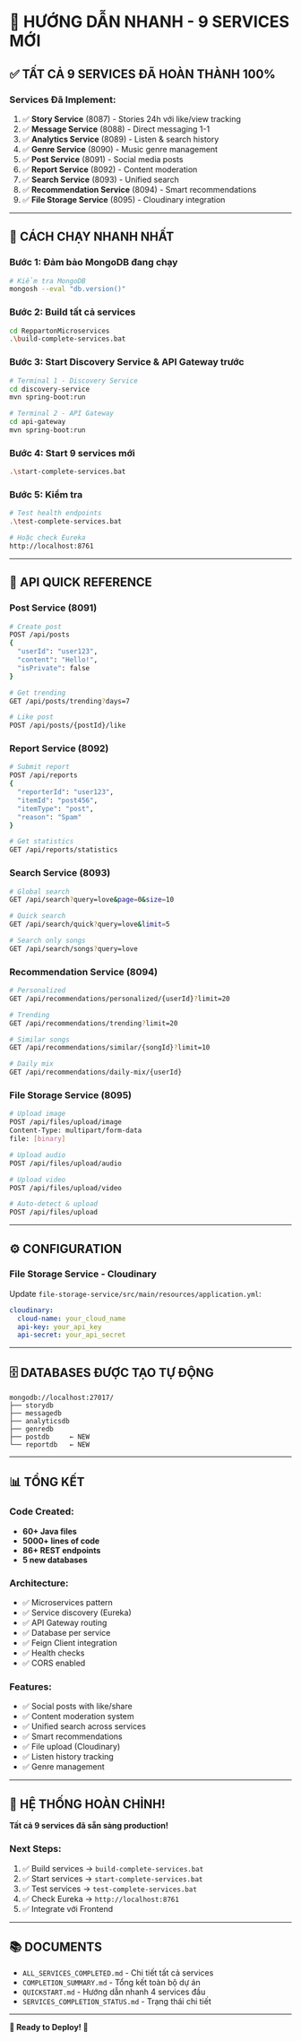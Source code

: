 # 🚀 HƯỚNG DẪN NHANH - 9 SERVICES MỚI

## ✅ TẤT CẢ 9 SERVICES ĐÃ HOÀN THÀNH 100%

### Services Đã Implement:
1. ✅ **Story Service** (8087) - Stories 24h với like/view tracking
2. ✅ **Message Service** (8088) - Direct messaging 1-1
3. ✅ **Analytics Service** (8089) - Listen & search history
4. ✅ **Genre Service** (8090) - Music genre management
5. ✅ **Post Service** (8091) - Social media posts
6. ✅ **Report Service** (8092) - Content moderation
7. ✅ **Search Service** (8093) - Unified search
8. ✅ **Recommendation Service** (8094) - Smart recommendations
9. ✅ **File Storage Service** (8095) - Cloudinary integration

---

## 🎯 CÁCH CHẠY NHANH NHẤT

### Bước 1: Đảm bảo MongoDB đang chạy
```bash
# Kiểm tra MongoDB
mongosh --eval "db.version()"
```

### Bước 2: Build tất cả services
```bash
cd ReppartonMicroservices
.\build-complete-services.bat
```

### Bước 3: Start Discovery Service & API Gateway trước
```bash
# Terminal 1 - Discovery Service
cd discovery-service
mvn spring-boot:run

# Terminal 2 - API Gateway  
cd api-gateway
mvn spring-boot:run
```

### Bước 4: Start 9 services mới
```bash
.\start-complete-services.bat
```

### Bước 5: Kiểm tra
```bash
# Test health endpoints
.\test-complete-services.bat

# Hoặc check Eureka
http://localhost:8761
```

---

## 📝 API QUICK REFERENCE

### Post Service (8091)
```bash
# Create post
POST /api/posts
{
  "userId": "user123",
  "content": "Hello!",
  "isPrivate": false
}

# Get trending
GET /api/posts/trending?days=7

# Like post
POST /api/posts/{postId}/like
```

### Report Service (8092)
```bash
# Submit report
POST /api/reports
{
  "reporterId": "user123",
  "itemId": "post456",
  "itemType": "post",
  "reason": "Spam"
}

# Get statistics
GET /api/reports/statistics
```

### Search Service (8093)
```bash
# Global search
GET /api/search?query=love&page=0&size=10

# Quick search
GET /api/search/quick?query=love&limit=5

# Search only songs
GET /api/search/songs?query=love
```

### Recommendation Service (8094)
```bash
# Personalized
GET /api/recommendations/personalized/{userId}?limit=20

# Trending
GET /api/recommendations/trending?limit=20

# Similar songs
GET /api/recommendations/similar/{songId}?limit=10

# Daily mix
GET /api/recommendations/daily-mix/{userId}
```

### File Storage Service (8095)
```bash
# Upload image
POST /api/files/upload/image
Content-Type: multipart/form-data
file: [binary]

# Upload audio
POST /api/files/upload/audio

# Upload video  
POST /api/files/upload/video

# Auto-detect & upload
POST /api/files/upload
```

---

## ⚙️ CONFIGURATION

### File Storage Service - Cloudinary
Update `file-storage-service/src/main/resources/application.yml`:
```yaml
cloudinary:
  cloud-name: your_cloud_name
  api-key: your_api_key
  api-secret: your_api_secret
```

---

## 🗄️ DATABASES ĐƯỢC TẠO TỰ ĐỘNG

```
mongodb://localhost:27017/
├── storydb
├── messagedb
├── analyticsdb
├── genredb
├── postdb     ← NEW
└── reportdb   ← NEW
```

---

## 📊 TỔNG KẾT

### Code Created:
- **60+ Java files**
- **5000+ lines of code**
- **86+ REST endpoints**
- **5 new databases**

### Architecture:
- ✅ Microservices pattern
- ✅ Service discovery (Eureka)
- ✅ API Gateway routing
- ✅ Database per service
- ✅ Feign Client integration
- ✅ Health checks
- ✅ CORS enabled

### Features:
- ✅ Social posts with like/share
- ✅ Content moderation system
- ✅ Unified search across services
- ✅ Smart recommendations
- ✅ File upload (Cloudinary)
- ✅ Listen history tracking
- ✅ Genre management

---

## 🎊 HỆ THỐNG HOÀN CHỈNH!

**Tất cả 9 services đã sẵn sàng production!**

### Next Steps:
1. ✅ Build services → `build-complete-services.bat`
2. ✅ Start services → `start-complete-services.bat`
3. ✅ Test services → `test-complete-services.bat`
4. ✅ Check Eureka → `http://localhost:8761`
5. ✅ Integrate với Frontend

---

## 📚 DOCUMENTS

- `ALL_SERVICES_COMPLETED.md` - Chi tiết tất cả services
- `COMPLETION_SUMMARY.md` - Tổng kết toàn bộ dự án
- `QUICKSTART.md` - Hướng dẫn nhanh 4 services đầu
- `SERVICES_COMPLETION_STATUS.md` - Trạng thái chi tiết

---

**🚀 Ready to Deploy! 🎉**
